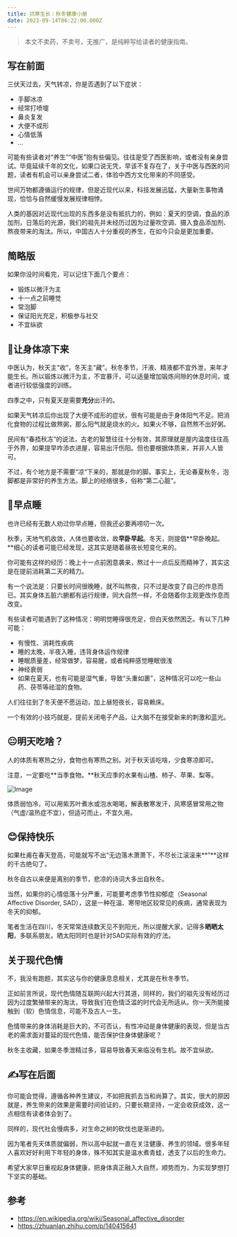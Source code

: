 ```yaml
---
title: 抗寒生长：秋冬健康小册
date: 2023-09-14T06:22:00.000Z
---
```


> 本文不卖药，不卖号，无推广，是纯粹写给读者的健康指南。

## 写在前面

三伏天过去，天气转凉，你是否遇到了以下症状：
- 手脚冰凉
- 经常打喷嚏
- 鼻炎复发
- 大便不成形
- 心情低落
- …

可能有些读者对“养生”“中医”抱有些偏见。往往是受了西医影响，或者没有亲身尝试。毕竟延续千年的文化，如果口说无凭，早该不复存在了，关于中医与西医的问题，读者有机会可以亲身尝试二者，体验中西方文化带来的不同感受。

世间万物都遵循运行的规律，但是近现代以来，科技发展迅猛，大量新生事物涌现，恰恰与自然缓慢发展规律相悖。

人类的基因对近现代出现的东西多是没有抵抗力的，例如：夏天的空调，食品的添加剂，日落后的光源，我们的祖先并未经历过因为过量吹空调、摄入食品添加剂、熬夜带来的淘汰。所以，中国古人十分重视的养生，在如今只会是更加重要。

## 简略版

如果你没时间看完，可以记住下面几个要点：
- 锻炼以微汗为主
- 十一点之前睡觉
- 常泡脚
- 保证阳光充足，积极参与社交
- 不宜纵欲

## 🥶让身体凉下来

中医认为，秋天主“收”，冬天主“藏”。秋冬季节，汗液、精液都不宜外泄，来年才能生长。所以锻炼以微汗为主，不宜暴汗，可以适量增加锻炼间隙的休息时间，或者进行较低强度的训练。

四季之中，只有夏天是需要**充分**出汗的。

如果天气转凉后你出现了大便不成形的症状，很有可能是由于身体阳气不足。把消化食物的过程比做熬粥，那么阳气就是烧水的火。如果火不够，自然熬不出好粥。

民间有“春捂秋冻”的说法，古老的智慧往往十分有效，其原理就是屋内温度往往高于外界，如果提早咋添衣进屋，容易出汗伤阳。但也要根据体质来，并非人人皆可。

不过，有个地方是不需要“凉“下来的，那就是你的脚。事实上，无论春夏秋冬，泡脚都是非常好的养生方法。脚上的经络很多，俗称“第二心脏”。

## 🌙早点睡

也许已经有无数人劝过你早点睡，但我还必要再唠叨一次。

秋季，天地气机收敛，人体也要收敛，故**早卧早起**。冬天，则提倡**早卧晚起。**细心的读者可能已经发现，这其实是随着昼夜长短变化来的。

你可能有这样的经历：晚上十一点前困意袭来，熬过十一点后反而精神了，其实这是在提前消耗第二天的精力。

有一个说法是：只要长时间很晚睡，就不叫熬夜，只不过是改变了自己的作息而已。其实身体五脏六腑都有运行规律，同大自然一样，不会随着你主观更改作息而改变。

有些读者可能遇到了这种情况：明明觉睡得很充足，但白天依然困乏。有以下几种可能：
- 有慢性、消耗性疾病
- 睡的太晚，半夜入睡，违背身体运作规律
- 睡眠质量差，经常做梦，容易醒，或者纯粹感觉睡眠很浅
- 神经衰弱
- 如果在夏天，也有可能是湿气重，导致“头重如裹”，这种情况可以吃一些山药、茯苓等祛湿的食物。

人们往往到了冬天便不愿运动，加上昼短夜长，容易赖床。

一个有效的小技巧就是，提前关闭电子产品，让大脑不在接受新来的刺激和蓝光。

## 😐明天吃啥？

人的体质有寒热之分，食物也有寒热之别。对于秋天该吃啥，少食寒凉即可。

注意，一定要吃**当季食物。**秋天应季的水果有山楂、柿子、苹果、梨等。

![Image](/image/post/Untitled.png)

体质弱怕冷，可以用紫苏叶煮水或泡水喝喝，解表散寒发汗，风寒感冒常用之物（气虚/温热症不宜），但适可而止，不宜久用。

## 😊保持快乐

如果杜甫在春天登高，可能就写不出“无边落木萧萧下，不尽长江滚滚来**”**这样的千古绝句了。

秋冬自古以来便是离别的季节，悲凉的诗词大多出自秋冬。

当然，如果你的心情低落十分严重，可能要考虑季节性抑郁症（Seasonal Affective Disorder, SAD），这是一种在温、寒带地区较常见的疾病，通常表现为冬天的抑郁。

笔者生活在四川，冬天常常连续数天见不到阳光，所以提醒大家，记得多**晒晒太阳**，多联系朋友。晒太阳同时也是针对SAD实际有效的疗法。

## 关于现代色情

不，我没有跑题，其实这与你的健康息息相关，尤其是在秋冬季节。

正如前言所说，现代色情随互联网兴起大行其道，同样的，我们的祖先没有经历过因为过度繁殖带来的淘汰，导致我们在色情泛滥的时代会无所适从。你一天所能接触到（软）色情信息，可能不及古人一生。

色情带来的身体消耗是巨大的，不可否认，有性冲动是身体健康的表现，但是当古老的需求面对蔓延的现代色情，能否保护住身体健康呢？

秋冬主收藏，如果冬季泄精过多，容易导致春天来临没有生机。故不宜纵欲。

## ✍️写在后面

你可能会觉得，遵循各种养生建议，不如把我抓去当和尚算了。其实，很大的原因就是，养生带来的效果是需要时间验证的，只要长期坚持，一定会收获成效，这一点相信有读者体会到了。

同样的，现代社会慢病多，对生命之树的砍伐也是渐进的。

因为笔者先天体质就偏弱，所以高中起就一直在关注健康、养生的领域。很多年轻人喜欢好好利用下年轻的身体，殊不知其实是温水煮青蛙，透支了以后的生命力。

希望大家早日重视起身体健康，把身体真正融入大自然，顺势而为，为实现梦想打下坚实的基础。

## 参考
- https://en.wikipedia.org/wiki/Seasonal_affective_disorder
- https://zhuanlan.zhihu.com/p/140415641
